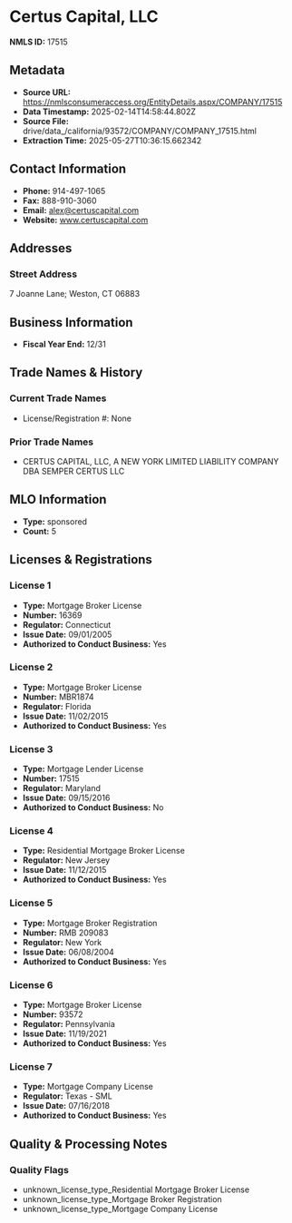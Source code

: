 # Certus Capital, LLC

**NMLS ID:** 17515

## Metadata
- **Source URL:** https://nmlsconsumeraccess.org/EntityDetails.aspx/COMPANY/17515
- **Data Timestamp:** 2025-02-14T14:58:44.802Z
- **Source File:** drive/data_/california/93572/COMPANY/COMPANY_17515.html
- **Extraction Time:** 2025-05-27T10:36:15.662342

## Contact Information
- **Phone:** 914-497-1065
- **Fax:** 888-910-3060
- **Email:** alex@certuscapital.com
- **Website:** www.certuscapital.com

## Addresses
### Street Address
7 Joanne Lane; Weston, CT 06883

## Business Information
- **Fiscal Year End:** 12/31

## Trade Names & History
### Current Trade Names
- License/Registration #: None

### Prior Trade Names
- CERTUS CAPITAL, LLC, A NEW YORK LIMITED LIABILITY COMPANY DBA SEMPER CERTUS LLC

## MLO Information
- **Type:** sponsored
- **Count:** 5

## Licenses & Registrations

### License 1
- **Type:** Mortgage Broker License
- **Number:** 16369
- **Regulator:** Connecticut
- **Issue Date:** 09/01/2005
- **Authorized to Conduct Business:** Yes

### License 2
- **Type:** Mortgage Broker License
- **Number:** MBR1874
- **Regulator:** Florida
- **Issue Date:** 11/02/2015
- **Authorized to Conduct Business:** Yes

### License 3
- **Type:** Mortgage Lender License
- **Number:** 17515
- **Regulator:** Maryland
- **Issue Date:** 09/15/2016
- **Authorized to Conduct Business:** No

### License 4
- **Type:** Residential Mortgage Broker License
- **Regulator:** New Jersey
- **Issue Date:** 11/12/2015
- **Authorized to Conduct Business:** Yes

### License 5
- **Type:** Mortgage Broker Registration
- **Number:** RMB 209083
- **Regulator:** New York
- **Issue Date:** 06/08/2004
- **Authorized to Conduct Business:** Yes

### License 6
- **Type:** Mortgage Broker License
- **Number:** 93572
- **Regulator:** Pennsylvania
- **Issue Date:** 11/19/2021
- **Authorized to Conduct Business:** Yes

### License 7
- **Type:** Mortgage Company License
- **Regulator:** Texas - SML
- **Issue Date:** 07/16/2018
- **Authorized to Conduct Business:** Yes

## Quality & Processing Notes
### Quality Flags
- unknown_license_type_Residential Mortgage Broker License
- unknown_license_type_Mortgage Broker Registration
- unknown_license_type_Mortgage Company License
